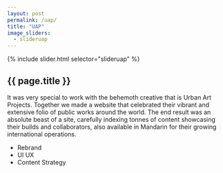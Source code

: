 ```yaml
---
layout: post
permalink: /uap/
title: "UAP"
image_sliders:
  - slideruap
---
```

<section class="section fadeup clear float_left">

<div class="col-1-2">
  <div id="slideshow">
  {% include slider.html selector="slideruap" %}
  </div>
</div>

<div class="col-1-2">
  <article class="txt-left">
    <h2>{{ page.title }}</h2>
    <p>It was very special to work with the behemoth creative that is Urban Art Projects. Together we made a website that celebrated their vibrant and extensive folio of public works around the world. The end result was an absolute beast of a site, carefully indexing tonnes of content showcasing their builds and collaborators, also available in Mandarin for their growing international operations.
    </p>
    <ul>
      <li>Rebrand</li>
      <li>UI UX</li>
      <li>Content Strategy</li>
    </ul>
  </article>
</div>

</section>

